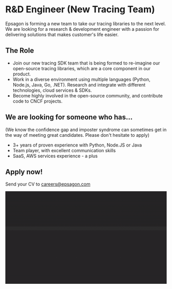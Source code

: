 # R&D Engineer (New Tracing Team)
Epsagon is forming a new team to take our tracing libraries to the next level. We are looking for a research & development engineer with a passion for delivering solutions that makes customer's life easier.

## The Role
- Join our new tracing SDK team that is being formed to re-imagine our open-source tracing libraries, which are a core component in our product.
- Work in a diverse environment using multiple languages (Python, Node.js, Java, Go, .NET). Research and integrate with different technologies, cloud services & SDKs.
- Become highly involved in the open-source community, and contribute code to CNCF projects.

## We are looking for someone who has...
(We know the confidence gap and imposter syndrome can sometimes get in the way of meeting great candidates. Please don't hesitate to apply)
- 3+ years of proven experience with Python, Node.JS or Java
- Team player, with excellent communication skills
- SaaS, AWS services experience - a plus


## Apply now!

Send your CV to careers@epsagon.com

![](assets/fullstack.gif)
